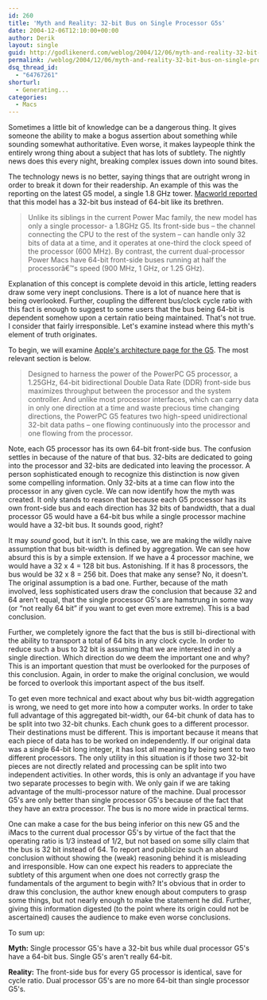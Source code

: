 ```yaml
---
id: 260
title: 'Myth and Reality: 32-bit Bus on Single Processor G5s'
date: 2004-12-06T12:10:00+00:00
author: Derik
layout: single
guid: http://godlikenerd.com/weblog/2004/12/06/myth-and-reality-32-bit-bus-on-single-processor-g5s/
permalink: /weblog/2004/12/06/myth-and-reality-32-bit-bus-on-single-processor-g5s/
dsq_thread_id:
  - "64767261"
shorturl:
  - Generating...
categories:
  - Macs
---
```

Sometimes a little bit of knowledge can be a dangerous thing. It gives someone the ability to make a bogus assertion about something while sounding somewhat authoritative. Even worse, it makes laypeople think the entirely wrong thing about a subject that has lots of subtlety. The nightly news does this every night, breaking complex issues down into sound bites.

The technology news is no better, saying things that are outright wrong in order to break it down for their readership. An example of this was the reporting on the latest G5 model, a single 1.8 GHz tower. [Macworld reported](http://www.macworld.com/2004/11/reviews/singlecpupowermac/index.php) that this model has a 32-bit bus instead of 64-bit like its brethren.

> Unlike its siblings in the current Power Mac family, the new model has only a single processor- a 1.8GHz G5. Its front-side bus &#8211; the channel connecting the CPU to the rest of the system &#8211; can handle only 32 bits of data at a time, and it operates at one-third the clock speed of the processor (600 MHz). By contrast, the current dual-processor Power Macs have 64-bit front-side buses running at half the processorâ€™s speed (900 MHz, 1 GHz, or 1.25 GHz).

Explanation of this concept is complete devoid in this article, letting readers draw some very inept conclusions. There is a lot of nuance here that is being overlooked. Further, coupling the different bus/clock cycle ratio with this fact is enough to suggest to some users that the bus being 64-bit is dependent somehow upon a certain ratio being maintained. That's not true. I consider that fairly irresponsible. Let's examine instead where this myth's element of truth originates.

To begin, we will examine [Apple's architecture page for the G5](http://www.apple.com/powermac/architecture.html). The most relevant section is below.

> Designed to harness the power of the PowerPC G5 processor, a 1.25GHz, 64-bit bidirectional Double Data Rate (DDR) front-side bus maximizes throughput between the processor and the system controller. And unlike most processor interfaces, which can carry data in only one direction at a time and waste precious time changing directions, the PowerPC G5 features two high-speed unidirectional 32-bit data paths &#8211; one flowing continuously into the processor and one flowing from the processor.

Note, each G5 processor has its own 64-bit front-side bus. The confusion settles in because of the nature of that bus. 32-bits are dedicated to going into the processor and 32-bits are dedicated into leaving the processor. A person sophisticated enough to recognize this distinction is now given some compelling information. Only 32-bits at a time can flow into the processor in any given cycle. We can now identify how the myth was created. It only stands to reason that because each G5 processor has its own front-side bus and each direction has 32 bits of bandwidth, that a dual processor G5 would have a 64-bit bus while a single processor machine would have a 32-bit bus. It sounds good, right?

It may _sound_ good, but it isn't. In this case, we are making the wildly naive assumption that bus bit-width is defined by aggregation. We can see how absurd this is by a simple extension. If we have a 4 processor machine, we would have a 32 x 4 = 128 bit bus. Astonishing. If it has 8 processors, the bus would be 32 x 8 = 256 bit. Does that make any sense? No, it doesn't. The original assumption is a bad one. Further, because of the math involved, less sophisticated users draw the conclusion that because 32 and 64 aren't equal, that the single processor G5's are hamstrung in some way (or &#8220;not really 64 bit&#8221; if you want to get even more extreme). This is a bad conclusion.

Further, we completely ignore the fact that the bus is still bi-directional with the ability to transport a total of 64 bits in any clock cycle. In order to reduce such a bus to 32 bit is assuming that we are interested in only a single direction. Which direction do we deem the important one and why? This is an important question that must be overlooked for the purposes of this conclusion. Again, in order to make the original conclusion, we would be forced to overlook this important aspect of the bus itself.

To get even more technical and exact about why bus bit-width aggregation is wrong, we need to get more into how a computer works. In order to take full advantage of this aggregated bit-width, our 64-bit chunk of data has to be split into two 32-bit chunks. Each chunk goes to a different processor. Their destinations must be different. This is important because it means that each piece of data has to be worked on independently. If our original data was a single 64-bit long integer, it has lost all meaning by being sent to two different processors. The only utility in this situation is if those two 32-bit pieces are not directly related and processing can be split into two independent activities. In other words, this is only an advantage if you have two separate processes to begin with. We only gain if we are taking advantage of the multi-processor nature of the machine. Dual processor G5's are only better than single processor G5's because of the fact that they have an extra processor. The bus is no more wide in practical terms.

One can make a case for the bus being inferior on this new G5 and the iMacs to the current dual processor G5's by virtue of the fact that the operating ratio is 1/3 instead of 1/2, but not based on some silly claim that the bus is 32 bit instead of 64. To report and publicize such an absurd conclusion without showing the (weak) reasoning behind it is misleading and irresponsible. How can one expect his readers to appreciate the subtlety of this argument when one does not correctly grasp the fundamentals of the argument to begin with? It's obvious that in order to draw this conclusion, the author knew enough about computers to grasp some things, but not nearly enough to make the statement he did. Further, giving this information digested (to the point where its origin could not be ascertained) causes the audience to make even worse conclusions.

To sum up:
  
**Myth:** Single processor G5's have a 32-bit bus while dual processor G5's have a 64-bit bus. Single G5's aren't really 64-bit.
  
**Reality:** The front-side bus for every G5 processor is identical, save for cycle ratio. Dual processor G5's are no more 64-bit than single processor G5's.